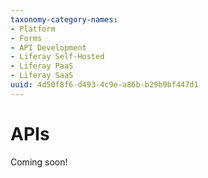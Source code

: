```yaml
---
taxonomy-category-names:
- Platform
- Forms
- API Development
- Liferay Self-Hosted
- Liferay PaaS
- Liferay SaaS
uuid: 4d50f8f6-d493-4c9e-a86b-b29b9bf447d1
---
```

APIs
====

Coming soon!

